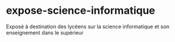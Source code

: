 # expose-science-informatique
Exposé à destination des lycéens sur la science informatique et son enseignement dans le supérieur
